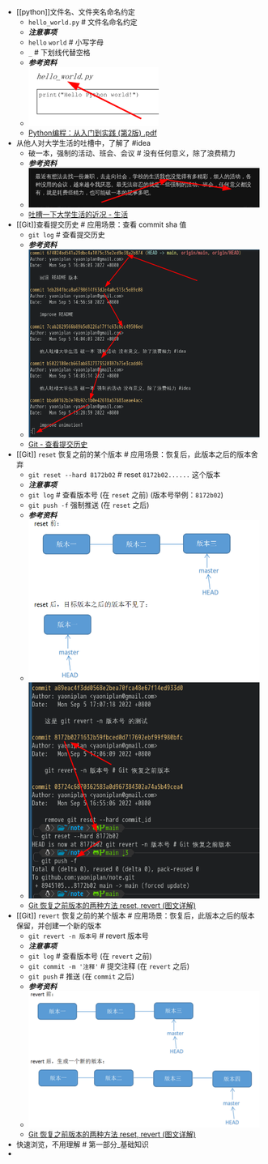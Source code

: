 - [[python]]文件名、文件夹名命名约定
  * `hello_world.py` # 文件名命名约定
  * ***注意事项***
  * `hello` `world` # 小写字母
  * `_` # 下划线代替空格
  * ***参考资料***
  * ![image.png](../assets/image_1662343732619_0.png)
  * [Python编程：从入门到实践 (第2版) .pdf](https://www.aliyundrive.com/drive/folder/61b869cf0c818f983d684373a64fbabd93f5ca7c)
- 从他人对大学生活的吐槽中，了解了 #idea
  * 破一本，强制的活动、班会、会议 # 没有任何意义，除了浪费精力
  * ***参考资料***
  * ![image.png](../assets/image_1662357498836_0.png)
  * [吐槽一下大学生活的近况 - 生活](https://www.chongbuluo.com/forum.php?mod=viewthread&tid=11022)
- [[Git]]查看提交历史 # 应用场景：查看 commit sha 值
  * `git log` # 查看提交历史
  * ***参考资料***
  * ![image.png](../assets/image_1662365890298_0.png) 
  * [Git - 查看提交历史](https://git-scm.com/book/zh/v2/Git-%E5%9F%BA%E7%A1%80-%E6%9F%A5%E7%9C%8B%E6%8F%90%E4%BA%A4%E5%8E%86%E5%8F%B2)
- [[Git]] `reset` 恢复之前的某个版本 # 应用场景：恢复后，此版本之后的版本舍弃
  * `git reset --hard 8172b02` # reset `8172b02......` 这个版本
  * ***注意事项***
  * `git log` # 查看版本号 (在 `reset` 之前) (版本号举例：`8172b02`)
  * `git push -f` 强制推送 (在 `reset` 之后)
  * ***参考资料***
  * ![aHR0cDovL2ltZy5ibG9nLmNzZG4ubmV0LzIwMTgwNDE0MjEyMjIxMDMz.png](../assets/aHR0cDovL2ltZy5ibG9nLmNzZG4ubmV0LzIwMTgwNDE0MjEyMjIxMDMz_1662372678553_0.png) 
  * ![image.png](../assets/image_1662372438709_0.png) 
  * [Git 恢复之前版本的两种方法 reset, revert (图文详解)](https://blog.csdn.net/yxlshk/article/details/79944535)
- [[Git]] `revert` 恢复之前的某个版本 # 应用场景：恢复后，此版本之后的版本保留，并创建一个新的版本
  * `git revert -n 版本号` # revert 版本号
  * ***注意事项***
  * `git log` # 查看版本号 (在 `revert` 之前)
  * `git commit -m '注释'` # 提交注释 (在 `revert` 之后)
  * `git push` # 推送 (在 `commit` 之后)
  * ***参考资料***
  * ![aHR0cDovL2ltZy5ibG9nLmNzZG4ubmV0LzIwMTgwNDE0MjA1ODE2MTg4.png](../assets/aHR0cDovL2ltZy5ibG9nLmNzZG4ubmV0LzIwMTgwNDE0MjA1ODE2MTg4_1662373167640_0.png) 
  * [Git 恢复之前版本的两种方法 reset, revert (图文详解)](https://blog.csdn.net/yxlshk/article/details/79944535)
- 快速浏览，不用理解 # 第一部分_基础知识
-